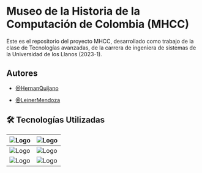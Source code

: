 # Museo de la Historia de la Computación de Colombia (MHCC) 

Este es el repositorio del proyecto MHCC, desarrollado como trabajo de la clase de Tecnologías avanzadas, de la carrera de ingeniera de sistemas de la Universidad de los Llanos (2023-1).


## Autores

- [@HernanQuijano](https://github.com/HernanQuijano)

- [@LeinerMendoza](https://github.com/Leiner16)


## 🛠 Tecnologías Utilizadas

|![Logo](https://mblogthumb-phinf.pstatic.net/MjAyMjAyMjdfMjEy/MDAxNjQ1OTU5NjgwOTIz.1iaVeL5KcHRnE3PLNlDbXz10ze8aYt86KhgkeOqc-TQg.8bJlXyHHpNqCHpe6-xgpEMMUymBzE8kQ1BcZw5BEQJAg.PNG.windangelic/hyl.png?type=w800)|![Logo](https://cdn-icons-png.flaticon.com/256/919/919832.png)|
|---|---|
|![Logo](https://www.datocms-assets.com/45470/1631110818-logo-react-js.png)|![Logo](https://icons-for-free.com/download-icon-Expo-1329545818230359497_256.png)|
|![Logo](https://seeklogo.com/images/S/supabase-logo-DCC676FFE2-seeklogo.com.png)|![Logo](https://seeklogo.com/images/P/postgre-sql-logo-600AD1A66B-seeklogo.com.png)|
